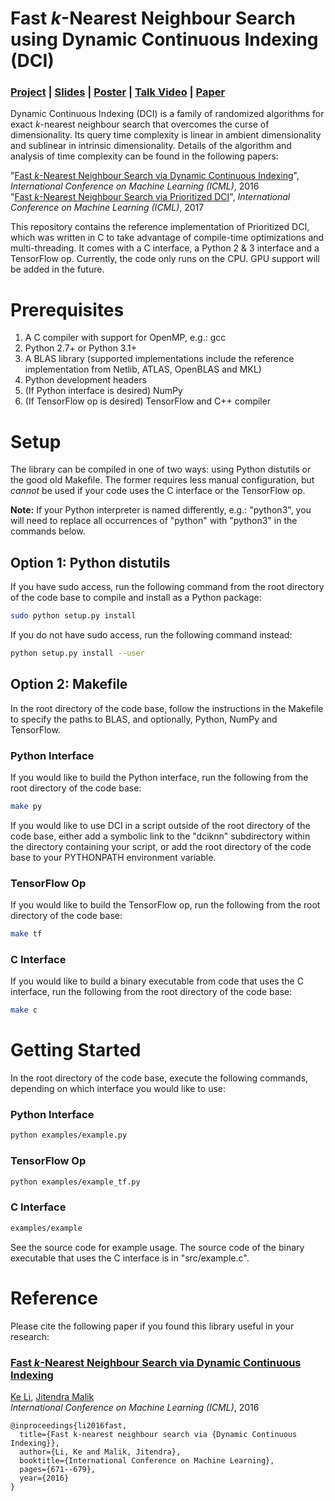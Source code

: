 # Fast _k_-Nearest Neighbour Search using Dynamic Continuous Indexing (DCI)

### [Project](https://people.eecs.berkeley.edu/~ke.li/projects/dci/) | [Slides](https://people.eecs.berkeley.edu/~ke.li/papers/dci_slides.pdf) | [Poster](https://people.eecs.berkeley.edu/~ke.li/papers/pdci_icml17_poster.pdf) | [Talk Video](https://vimeo.com/238229447) | [Paper](https://arxiv.org/abs/1703.00440)

Dynamic Continuous Indexing (DCI) is a family of randomized algorithms for exact _k_-nearest neighbour search that overcomes the curse of dimensionality. Its query time complexity is linear in ambient dimensionality and sublinear in intrinsic dimensionality. Details of the algorithm and analysis of time complexity can be found in the following papers:

"[Fast _k_-Nearest Neighbour Search via Dynamic Continuous Indexing](https://arxiv.org/abs/1512.00442)", _International Conference on Machine Learning (ICML)_, 2016\
"[Fast _k_-Nearest Neighbour Search via Prioritized DCI](https://arxiv.org/abs/1703.00440)", _International Conference on Machine Learning (ICML)_, 2017

This repository contains the reference implementation of Prioritized DCI, which was written in C to take advantage of compile-time optimizations and multi-threading. It comes with a C interface, a Python 2 & 3 interface and a TensorFlow op. Currently, the code only runs on the CPU. GPU support will be added in the future. 

# Prerequisites

1. A C compiler with support for OpenMP, e.g.: gcc
2. Python 2.7+ or Python 3.1+
3. A BLAS library (supported implementations include the reference implementation from Netlib, ATLAS, OpenBLAS and MKL)
4. Python development headers
5. (If Python interface is desired) NumPy
6. (If TensorFlow op is desired) TensorFlow and C++ compiler

# Setup

The library can be compiled in one of two ways: using Python distutils or the good old Makefile. The former requires less manual configuration, but *cannot* be used if your code uses the C interface or the TensorFlow op. 

**Note:** If your Python interpreter is named differently, e.g.: "python3", you will need to replace all occurrences of "python" with "python3" in the commands below.

## Option 1: Python distutils

If you have sudo access, run the following command from the root directory of the code base to compile and install as a Python package:
```bash
sudo python setup.py install
```

If you do not have sudo access, run the following command instead:
```bash
python setup.py install --user
```

## Option 2: Makefile 

In the root directory of the code base, follow the instructions in the Makefile to specify the paths to BLAS, and optionally, Python, NumPy and TensorFlow. 

### Python Interface

If you would like to build the Python interface, run the following from the root directory of the code base:
```bash
make py
```

If you would like to use DCI in a script outside of the root directory of the code base, either add a symbolic link to the "dciknn" subdirectory within the directory containing your script, or add the root directory of the code base to your PYTHONPATH environment variable. 

### TensorFlow Op

If you would like to build the TensorFlow op, run the following from the root directory of the code base:
```bash
make tf
```

### C Interface

If you would like to build a binary executable from code that uses the C interface, run the following from the root directory of the code base:
```bash
make c
```

# Getting Started

In the root directory of the code base, execute the following commands, depending on which interface you would like to use:

### Python Interface

```bash
python examples/example.py
```

### TensorFlow Op

```bash
python examples/example_tf.py
```

### C Interface

```bash
examples/example
```

See the source code for example usage. The source code of the binary executable that uses the C interface is in "src/example.c".

# Reference

Please cite the following paper if you found this library useful in your research:

### [Fast _k_-Nearest Neighbour Search via Dynamic Continuous Indexing](https://arxiv.org/abs/1512.00442)
[Ke Li](https://people.eecs.berkeley.edu/~ke.li/), [Jitendra Malik](https://people.eecs.berkeley.edu/~malik/)\
*International Conference on Machine Learning (ICML)*, 2016

```
@inproceedings{li2016fast,
  title={Fast k-nearest neighbour search via {Dynamic Continuous Indexing}},
  author={Li, Ke and Malik, Jitendra},
  booktitle={International Conference on Machine Learning},
  pages={671--679},
  year={2016}
}
```
